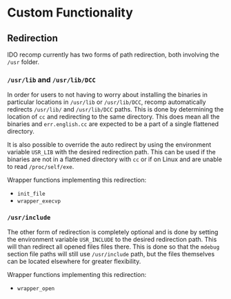 # Custom Functionality

## Redirection

IDO recomp currently has two forms of path redirection, both involving the `/usr` folder.

### `/usr/lib` and `/usr/lib/DCC`

In order for users to not having to worry about installing the binaries in particular locations in `/usr/lib` or `/usr/lib/DCC`, recomp automatically redirects `/usr/lib/` and `/usr/lib/DCC` paths. This is done by determining the location of `cc` and redirecting to the same directory. This does mean all the binaries and `err.english.cc` are expected to be a part of a single flattened directory.

It is also possible to override the auto redirect by using the environment variable `USR_LIB` with the desired redirection path. This can be used if the binaries are not in a flattened directory with `cc` or if on Linux and are unable to read `/proc/self/exe`.

Wrapper functions implementing this redirection:

* `init_file`
* `wrapper_execvp`

### `/usr/include`

The other form of redirection is completely optional and is done by setting the environment variable `USR_INCLUDE` to the desired redirection path. This will than redirect all opened files files there. This is done so that the `mdebug` section file paths will still use `/usr/include` path, but the files themselves can be located elsewhere for greater flexibility.

Wrapper functions implementing this redirection:

* `wrapper_open`
